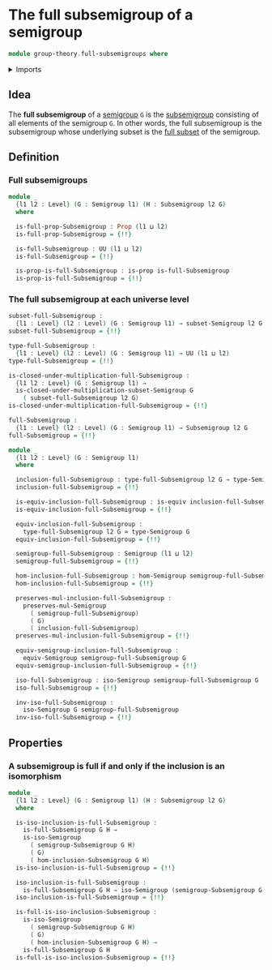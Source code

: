 # The full subsemigroup of a semigroup

```agda
module group-theory.full-subsemigroups where
```

<details><summary>Imports</summary>

```agda
open import foundation.dependent-pair-types
open import foundation.equivalences
open import foundation.full-subtypes
open import foundation.propositions
open import foundation.universe-levels

open import group-theory.equivalences-semigroups
open import group-theory.homomorphisms-semigroups
open import group-theory.isomorphisms-semigroups
open import group-theory.semigroups
open import group-theory.subsemigroups
open import group-theory.subsets-semigroups
```

</details>

## Idea

The **full subsemigroup** of a [semigroup](group-theory.semigroups.md) `G` is
the [subsemigroup](group-theory.subsemigroups.md) consisting of all elements of
the semigroup `G`. In other words, the full subsemigroup is the subsemigroup
whose underlying subset is the [full subset](foundation.full-subtypes.md) of the
semigroup.

## Definition

### Full subsemigroups

```agda
module _
  {l1 l2 : Level} (G : Semigroup l1) (H : Subsemigroup l2 G)
  where

  is-full-prop-Subsemigroup : Prop (l1 ⊔ l2)
  is-full-prop-Subsemigroup = {!!}

  is-full-Subsemigroup : UU (l1 ⊔ l2)
  is-full-Subsemigroup = {!!}

  is-prop-is-full-Subsemigroup : is-prop is-full-Subsemigroup
  is-prop-is-full-Subsemigroup = {!!}
```

### The full subsemigroup at each universe level

```agda
subset-full-Subsemigroup :
  {l1 : Level} (l2 : Level) (G : Semigroup l1) → subset-Semigroup l2 G
subset-full-Subsemigroup = {!!}

type-full-Subsemigroup :
  {l1 : Level} (l2 : Level) (G : Semigroup l1) → UU (l1 ⊔ l2)
type-full-Subsemigroup = {!!}

is-closed-under-multiplication-full-Subsemigroup :
  {l1 l2 : Level} (G : Semigroup l1) →
  is-closed-under-multiplication-subset-Semigroup G
    ( subset-full-Subsemigroup l2 G)
is-closed-under-multiplication-full-Subsemigroup = {!!}

full-Subsemigroup :
  {l1 : Level} (l2 : Level) (G : Semigroup l1) → Subsemigroup l2 G
full-Subsemigroup = {!!}

module _
  {l1 l2 : Level} (G : Semigroup l1)
  where

  inclusion-full-Subsemigroup : type-full-Subsemigroup l2 G → type-Semigroup G
  inclusion-full-Subsemigroup = {!!}

  is-equiv-inclusion-full-Subsemigroup : is-equiv inclusion-full-Subsemigroup
  is-equiv-inclusion-full-Subsemigroup = {!!}

  equiv-inclusion-full-Subsemigroup :
    type-full-Subsemigroup l2 G ≃ type-Semigroup G
  equiv-inclusion-full-Subsemigroup = {!!}

  semigroup-full-Subsemigroup : Semigroup (l1 ⊔ l2)
  semigroup-full-Subsemigroup = {!!}

  hom-inclusion-full-Subsemigroup : hom-Semigroup semigroup-full-Subsemigroup G
  hom-inclusion-full-Subsemigroup = {!!}

  preserves-mul-inclusion-full-Subsemigroup :
    preserves-mul-Semigroup
      ( semigroup-full-Subsemigroup)
      ( G)
      ( inclusion-full-Subsemigroup)
  preserves-mul-inclusion-full-Subsemigroup = {!!}

  equiv-semigroup-inclusion-full-Subsemigroup :
    equiv-Semigroup semigroup-full-Subsemigroup G
  equiv-semigroup-inclusion-full-Subsemigroup = {!!}

  iso-full-Subsemigroup : iso-Semigroup semigroup-full-Subsemigroup G
  iso-full-Subsemigroup = {!!}

  inv-iso-full-Subsemigroup :
    iso-Semigroup G semigroup-full-Subsemigroup
  inv-iso-full-Subsemigroup = {!!}
```

## Properties

### A subsemigroup is full if and only if the inclusion is an isomorphism

```agda
module _
  {l1 l2 : Level} (G : Semigroup l1) (H : Subsemigroup l2 G)
  where

  is-iso-inclusion-is-full-Subsemigroup :
    is-full-Subsemigroup G H →
    is-iso-Semigroup
      ( semigroup-Subsemigroup G H)
      ( G)
      ( hom-inclusion-Subsemigroup G H)
  is-iso-inclusion-is-full-Subsemigroup = {!!}

  iso-inclusion-is-full-Subsemigroup :
    is-full-Subsemigroup G H → iso-Semigroup (semigroup-Subsemigroup G H) G
  iso-inclusion-is-full-Subsemigroup = {!!}

  is-full-is-iso-inclusion-Subsemigroup :
    is-iso-Semigroup
      ( semigroup-Subsemigroup G H)
      ( G)
      ( hom-inclusion-Subsemigroup G H) →
    is-full-Subsemigroup G H
  is-full-is-iso-inclusion-Subsemigroup = {!!}
```
